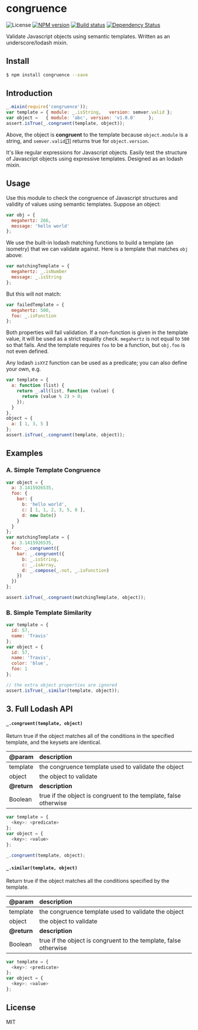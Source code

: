 congruence
==========

![License][npm-license]
[![NPM version][npm-image]][npm-url]
[![Build status][travis-image]][travis-url]
[![Dependency Status][daviddm-image]][daviddm-url]

Validate Javascript objects using semantic templates. Written as an underscore/lodash mixin.

## Install

```sh
$ npm install congruence --save
```

## Introduction

```js
_.mixin(require('congruence'));
var template = { module: _.isString,   version: semver.valid };
var object =   { module: 'abc', version: 'v1.0.0'     };
assert.isTrue(_.congruent(template, object));
```

Above, the object is **congruent** to the template because `object.module` is a
string, and `semver.valid`[[1]](https://www.npmjs.org/package/semver) returns
true for `object.version`.
    
It's like regular expressions for Javascript objects. Easily test the structure
of Javascript objects using expressive templates. Designed as an lodash mixin.

## Usage

Use this module to check the congruence of Javascript structures and validity
of values using semantic templates. Suppose an object:

```js
var obj = {
  megahertz: 266,
  message: 'hello world'
};
```

We use the built-in lodash matching functions to build a template
(an isometry) that we can validate against. Here is a template that matches
`obj` above:

```js
var matchingTemplate = {
  megahertz: _.isNumber
  message: _.isString
};
```

But this will not match:
  
```js
var failedTemplate = {
  megahertz: 500,
  foo: _.isFunction
};
```

Both properties will fail validation. 
If a non-function is given in the template value, it will be used as a strict
equality check. `megahertz` is not equal to `500` so that fails. And the
template requires `foo` to be a function, but `obj.foo` is not even defined.


Any lodash `isXYZ` function can be used as a predicate; you can also define your own, e.g.
        
```js
var template = {
  a: function (list) {
    return _.all(list, function (value) {
      return (value % 2) > 0;
    });
  }
},
object = {
  a: [ 1, 3, 5 ]
};
assert.isTrue(_.congruent(template, object));
```

## Examples

### A. Simple Template Congruence
  
```js
var object = {
  a: 3.1415926535,
  foo: {
    bar: {
      b: 'hello world',
      c: [ 1, 1, 2, 3, 5, 8 ],
      d: new Date()
    }
  }
};
var matchingTemplate = {
  a: 3.1415926535,
  foo: _.congruent({
    bar: _.congruent({
      b: _.isString,
      c: _.isArray,
      d: _.compose(_.not, _.isFunction)
    })
  })
};

assert.isTrue(_.congruent(matchingTemplate, object));
```

### B. Simple Template Similarity

```js
var template = {
  id: 57,
  name: 'Travis'
};
var object = {
  id: 57,
  name: 'Travis',
  color: 'blue',
  foo: 1
};

// the extra object properties are ignored
assert.isTrue(_.similar(template, object));
```

## 3. Full Lodash API

#### `_.congruent(template, object)`
Return true if the object matches all of the conditions in the specified template, and the keysets are identical.

| @param | description
|:--|:--|
| template | the congruence template used to validate the object
| object | the object to validate
| **@return** | **description**
| Boolean | true if the object is congruent to the template, false otherwise

```js
var template = {
  <key>: <predicate>
};
var object = {
  <key>: <value>
};

_.congruent(template, object);
```
        
#### `_.similar(template, object)`
Return true if the object matches all the conditions specified by the template.

| @param | description
|:--|:--|
| template | the congruence template used to validate the object
| object | the object to validate
| **@return** | **description**
| Boolean | true if the object is congruent to the template, false otherwise

```js
var template = {
  <key>: <predicate>
};
var object = {
  <key>: <value>
};
```

## License
MIT

[npm-image]: https://img.shields.io/npm/v/congruence.svg?style=flat-square
[npm-url]: https://npmjs.org/package/congruence
[npm-license]: https://img.shields.io/npm/l/congruence.svg?style=flat-square
[travis-image]: https://img.shields.io/travis/tjwebb/congruence.svg?style=flat-square
[travis-url]: https://travis-ci.org/tjwebb/congruence
[daviddm-image]: http://img.shields.io/david/tjwebb/congruence.svg?style=flat-square
[daviddm-url]: https://david-dm.org/tjwebb/congruence
